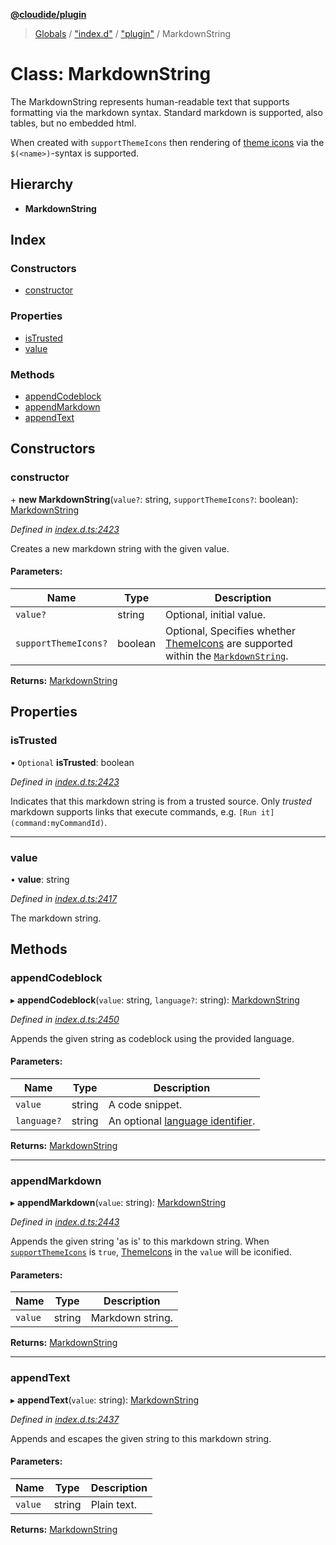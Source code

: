 **[@cloudide/plugin](../README.md)**

> [Globals](../README.md) / ["index.d"](../modules/_index_d_.md) / ["plugin"](../modules/_index_d_._plugin_.md) / MarkdownString

# Class: MarkdownString

The MarkdownString represents human-readable text that supports formatting via the
markdown syntax. Standard markdown is supported, also tables, but no embedded html.

When created with `supportThemeIcons` then rendering of [theme icons](#ThemeIcon) via
the `$(<name>)`-syntax is supported.

## Hierarchy

* **MarkdownString**

## Index

### Constructors

* [constructor](_index_d_._plugin_.markdownstring.md#constructor)

### Properties

* [isTrusted](_index_d_._plugin_.markdownstring.md#istrusted)
* [value](_index_d_._plugin_.markdownstring.md#value)

### Methods

* [appendCodeblock](_index_d_._plugin_.markdownstring.md#appendcodeblock)
* [appendMarkdown](_index_d_._plugin_.markdownstring.md#appendmarkdown)
* [appendText](_index_d_._plugin_.markdownstring.md#appendtext)

## Constructors

### constructor

\+ **new MarkdownString**(`value?`: string, `supportThemeIcons?`: boolean): [MarkdownString](_index_d_._plugin_.markdownstring.md)

*Defined in [index.d.ts:2423](https://github.com/huaweicloud/cloudide-plugin-api/blob/1ab5ef8/index.d.ts#L2423)*

Creates a new markdown string with the given value.

#### Parameters:

Name | Type | Description |
------ | ------ | ------ |
`value?` | string | Optional, initial value. |
`supportThemeIcons?` | boolean | Optional, Specifies whether [ThemeIcons](#ThemeIcon) are supported within the [`MarkdownString`](#MarkdownString).  |

**Returns:** [MarkdownString](_index_d_._plugin_.markdownstring.md)

## Properties

### isTrusted

• `Optional` **isTrusted**: boolean

*Defined in [index.d.ts:2423](https://github.com/huaweicloud/cloudide-plugin-api/blob/1ab5ef8/index.d.ts#L2423)*

Indicates that this markdown string is from a trusted source. Only *trusted*
markdown supports links that execute commands, e.g. `[Run it](command:myCommandId)`.

___

### value

•  **value**: string

*Defined in [index.d.ts:2417](https://github.com/huaweicloud/cloudide-plugin-api/blob/1ab5ef8/index.d.ts#L2417)*

The markdown string.

## Methods

### appendCodeblock

▸ **appendCodeblock**(`value`: string, `language?`: string): [MarkdownString](_index_d_._plugin_.markdownstring.md)

*Defined in [index.d.ts:2450](https://github.com/huaweicloud/cloudide-plugin-api/blob/1ab5ef8/index.d.ts#L2450)*

Appends the given string as codeblock using the provided language.

#### Parameters:

Name | Type | Description |
------ | ------ | ------ |
`value` | string | A code snippet. |
`language?` | string | An optional [language identifier](#languages.getLanguages).  |

**Returns:** [MarkdownString](_index_d_._plugin_.markdownstring.md)

___

### appendMarkdown

▸ **appendMarkdown**(`value`: string): [MarkdownString](_index_d_._plugin_.markdownstring.md)

*Defined in [index.d.ts:2443](https://github.com/huaweicloud/cloudide-plugin-api/blob/1ab5ef8/index.d.ts#L2443)*

Appends the given string 'as is' to this markdown string. When [`supportThemeIcons`](#MarkdownString.supportThemeIcons) is `true`, [ThemeIcons](#ThemeIcon) in the `value` will be iconified.

#### Parameters:

Name | Type | Description |
------ | ------ | ------ |
`value` | string | Markdown string.  |

**Returns:** [MarkdownString](_index_d_._plugin_.markdownstring.md)

___

### appendText

▸ **appendText**(`value`: string): [MarkdownString](_index_d_._plugin_.markdownstring.md)

*Defined in [index.d.ts:2437](https://github.com/huaweicloud/cloudide-plugin-api/blob/1ab5ef8/index.d.ts#L2437)*

Appends and escapes the given string to this markdown string.

#### Parameters:

Name | Type | Description |
------ | ------ | ------ |
`value` | string | Plain text.  |

**Returns:** [MarkdownString](_index_d_._plugin_.markdownstring.md)
